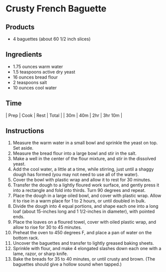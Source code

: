 # Crusty French Baguette

## Products
* 4 baguettes (about 60 1/2 inch slices)

## Ingredients
* 1.75 ounces warm water
* 1.5 teaspoons active dry yeast
* 16 ounces bread flour
* 2 teaspoons salt
* 10 ounces cool water

## Time
| Prep | Cook | Rest | Total |
| 30m | 40m | 2hr | 3hr 10m |

## Instructions
1. Measure the warm water in a small bowl and sprinkle the yeast on top. Set aside.
2. Measure the bread flour into a large bowl and stir in the salt.
3. Make a well in the center of the flour mixture, and stir in the dissolved yeast.
4. Add the cool water, a little at a time, while stirring, just until a shaggy dough has formed (you may not need to use all of the water).
5. Cover the bowl with plastic wrap and allow it to rest for 30 minutes.
6. Transfer the dough to a lightly floured work surface, and gently press it into a rectangle and fold into thirds.  Turn 90 degrees and repeat. 
7. Place the dough in a large oiled bowl, and cover with plastic wrap.  Allow it to rise in a warm place for 1 to 2 hours, or until doubled in bulk.
8. Divide the dough into 4 equal portions, and shape each one into a long loaf (about 15-inches long and 1 1/2-inches in diameter), with pointed ends.  
9. Place the loaves on a floured towel, cover with oiled plastic wrap, and allow to rise for 30 to 45 minutes.
10. Preheat the oven to 450 degrees F, and place a pan of water on the bottom rack.
11. Uncover the baguettes and transfer to lightly greased baking sheets.
12. Sprinkle with flour, and make 4 elongated slashes down each one with a lame, razor, or sharp knife. 
13. Bake the breads for 35 to 40 minutes, or until crusty and brown.  (The baguettes should give a hollow sound when tapped.) 